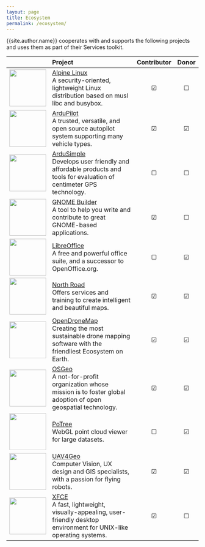 ```yaml
---
layout: page
title: Ecosystem
permalink: /ecosystem/
---
```

{{site.author.name}} cooperates with and supports the following projects and uses them as part of their Services toolkit.

|     | Project | Contributor  | Donor |
|:---:|:--------|:------------:|:-----:|
| <img src="{{site.url}}assets/images/Ecosystem/Alpine_Linux.svg" width="96"> | [Alpine Linux](https://www.alpinelinux.org)<br>A security-oriented, lightweight Linux distribution based on musl libc and busybox. | ☑ | ☐ |
| <img src="{{site.url}}assets/images/Ecosystem/ArduPilot_Logo.svg" width="96"> | [ArduPilot](https://www.ardupilot.org)<br>A trusted, versatile, and open source autopilot system supporting many vehicle types. | ☑ | ☑ |
| <img src="{{site.url}}assets/images/Ecosystem/ArduSimple.svg" width="96"> | [ArduSimple](https://www.ardusimple.com)<br>Develops user friendly and affordable products and tools for evaluation of centimeter GPS technology. | ☐ | ☐ |
| <img src="{{site.url}}assets/images/Ecosystem/GNOME_Builder.svg" width="96"> | [GNOME Builder](https://wiki.gnome.org/Apps/Builder)<br>A tool to help you write and contribute to great GNOME-based applications. | ☑ | ☐ |
| <img src="{{site.url}}assets/images/Ecosystem/LibreOffice_Logo_Flat.svg" width="96"> | [LibreOffice](https://www.libreoffice.org)<br>A free and powerful office suite, and a successor to OpenOffice.org. | ☐ | ☑ |
| <img src="{{site.url}}assets/images/Ecosystem/NorthRoad.svg" width="96"> | [North Road](https://www.north-road.com)<br>Offers services and training to create intelligent and beautiful maps. | ☑ | ☑ |
| <img src="{{site.url}}assets/images/Ecosystem/odm-logo.svg" width="96"> | [OpenDroneMap](https://www.opendronemap.org)<br>Creating the most sustainable drone mapping software with the friendliest Ecosystem on Earth. | ☑ | ☑ |
| <img src="{{site.url}}assets/images/Ecosystem/OSGeo_Logo.svg" width="96"> | [OSGeo](https://www.osgeo.org)<br>A not-for-profit organization whose mission is to foster global adoption of open geospatial technology. | ☑ | ☑ |
| <img src="{{site.url}}assets/images/Ecosystem/PoTree_Logo.svg" width="96"> | [PoTree](https://www.potree.org)<br>WebGL point cloud viewer for large datasets. | ☐ | ☑ |
| <img src="{{site.url}}assets/images/Ecosystem/UAV4Geo_Logo.svg" width="96"> | [UAV4Geo](https://www.uav4geo.com)<br>Computer Vision, UX design and GIS specialists, with a passion for flying robots. | ☑ | ☑ |
| <img src="{{site.url}}assets/images/Ecosystem/Xfce_logo.svg" width="96"> | [XFCE](https://www.xfce.org)<br>A fast, lightweight, visually-appealing, user-friendly desktop environment for UNIX-like operating systems. | ☑ | ☐ |
